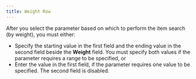 ```yaml
---
title: Weight Row
---
```



After you select the parameter based on which to perform the item search  (by weight), you must either:

- Specify the starting  value in the first field and the ending value in the second field beside  the **Weight** field. You must specify  both values if the parameter requires a range to be specified, or
- Enter the value  in the first field, if the parameter requires one value to be specified.  The second field is disabled.

